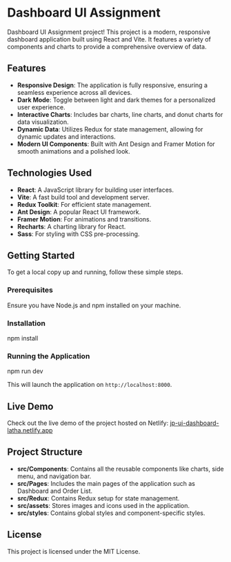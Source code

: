 # Dashboard UI Assignment
Dashboard UI Assignment project! This project is a modern, responsive dashboard application built using React and Vite. It features a variety of components and charts to provide a comprehensive overview of data.

## Features

- **Responsive Design**: The application is fully responsive, ensuring a seamless experience across all devices.
- **Dark Mode**: Toggle between light and dark themes for a personalized user experience.
- **Interactive Charts**: Includes bar charts, line charts, and donut charts for data visualization.
- **Dynamic Data**: Utilizes Redux for state management, allowing for dynamic updates and interactions.
- **Modern UI Components**: Built with Ant Design and Framer Motion for smooth animations and a polished look.

## Technologies Used

- **React**: A JavaScript library for building user interfaces.
- **Vite**: A fast build tool and development server.
- **Redux Toolkit**: For efficient state management.
- **Ant Design**: A popular React UI framework.
- **Framer Motion**: For animations and transitions.
- **Recharts**: A charting library for React.
- **Sass**: For styling with CSS pre-processing.

## Getting Started
To get a local copy up and running, follow these simple steps.
### Prerequisites
Ensure you have Node.js and npm installed on your machine.
### Installation
   npm install
### Running the Application
npm run dev

This will launch the application on `http://localhost:8000`.

## Live Demo
Check out the live demo of the project hosted on Netlify: [jp-ui-dashboard-latha.netlify.app](https://jp-ui-dashboard-latha.netlify.app/)

## Project Structure

- **src/Components**: Contains all the reusable components like charts, side menu, and navigation bar.
- **src/Pages**: Includes the main pages of the application such as Dashboard and Order List.
- **src/Redux**: Contains Redux setup for state management.
- **src/assets**: Stores images and icons used in the application.
- **src/styles**: Contains global styles and component-specific styles.


## License

This project is licensed under the MIT License.
